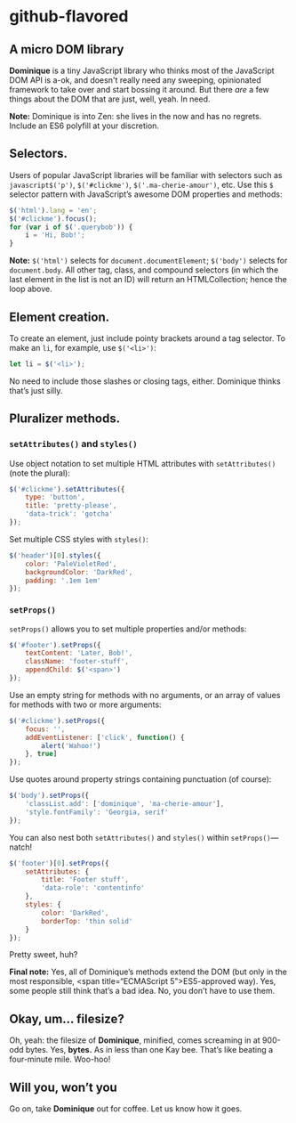 # github-flavored 

## A micro DOM library 
	
**Dominique** is a tiny JavaScript library who thinks most of the JavaScript DOM API is a-ok, and doesn't really need any sweeping, opinionated framework to take over and start bossing it around. But there *are* a few things about the DOM that are just, well, yeah. In need.

**Note:**  Dominique is into Zen: she lives in the now and has no regrets. Include an <span title="ECMAScript 6">ES6</span> polyfill at your discretion.

## Selectors.

Users of popular JavaScript libraries will be familiar with selectors such as ```javascript$('p')```, `$('#clickme')`, `$('.ma-cherie-amour')`, etc. Use this `$` selector pattern with JavaScript&rsquo;s awesome DOM properties and methods:

```javascript
$('html').lang = 'en';
$('#clickme').focus();
for (var i of $('.querybob')) {
	i = 'Hi, Bob!';
}
```

**Note:** `$('html')` selects for `document.documentElement`; `$('body')` selects for `document.body`. All other tag, class, and compound selectors (in which the last element in the list is not an ID) will return an HTMLCollection; hence the loop above.

## Element creation.

To create an element, just include pointy brackets around a tag selector. To make an `li`, for example, use `$('<li>')`:

```javascript
let li = $('<li>');
```

No need to include those slashes or closing tags, either. Dominique thinks that&rsquo;s just silly.

## Pluralizer methods.

### `setAttributes()` and `styles()`

Use object notation to set multiple HTML attributes with `setAttributes()` (note the plural):

```javascript
$('#clickme').setAttributes({
	type: 'button',
	title: 'pretty-please',
	'data-trick': 'gotcha'
});
```

Set multiple CSS styles with `styles()`:

```javascript
$('header')[0].styles({
	color: 'PaleVioletRed',
	backgroundColor: 'DarkRed',
	padding: '.1em 1em'
});
```

### `setProps()`

`setProps()` allows you to set multiple properties and/or methods:

```javascript
$('#footer').setProps({
	textContent: 'Later, Bob!',
	className: 'footer-stuff',
	appendChild: $('<span>')
});
```

Use an empty string for methods with no arguments, or an array of values for methods with two or more arguments:

```javascript
$('#clickme').setProps({
	focus: '',
	addEventListener: ['click', function() {
		alert('Wahoo!')
	}, true]
});
```

Use quotes around property strings containing punctuation (of course):

```javascript
$('body').setProps({
	'classList.add': ['dominique', 'ma-cherie-amour'],
	'style.fontFamily': 'Georgia, serif'
});
```

You can also nest both `setAttributes()` and `styles()` within `setProps()`&mdash;natch!

```javascript
$('footer')[0].setProps({
	setAttributes: {
		title: 'Footer stuff',
		'data-role': 'contentinfo'
	},
	styles: {
		color: 'DarkRed',
		borderTop: 'thin solid'
	}
});
```

Pretty sweet, huh?

**Final note:** Yes, all of Dominique&rsquo;s methods extend the DOM (but only in the most responsible, <span title=“ECMAScript 5”>ES5</span>-approved way). Yes, some people still think that&rsquo;s a bad idea. No, you don&rsquo;t have to use them.

## Okay, um&hellip; filesize?

Oh, yeah: the filesize of **Dominique**, minified, comes screaming in at 900-odd bytes. Yes, **bytes.** As in less than one Kay bee. That&rsquo;s like beating a four-minute mile. Woo-hoo!

## Will you, won&rsquo;t you

Go on, take **Dominique** out for coffee. Let us know how it goes.
